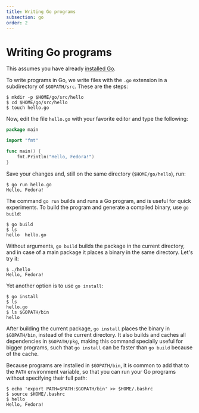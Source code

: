```yaml
---
title: Writing Go programs
subsection: go
order: 2
---
```


# Writing Go programs

This assumes you have already [installed Go](/tech/languages/go/go-installation.html#go-installation).

To write programs in Go, we write files with the `.go` extension in a subdirectory of `$GOPATH/src`. These are the steps:

```console
$ mkdir -p $HOME/go/src/hello
$ cd $HOME/go/src/hello
$ touch hello.go
```

Now, edit the file `hello.go` with your favorite editor and type the following:

```go
package main

import "fmt"

func main() {
	fmt.Println("Hello, Fedora!")
}
```

Save your changes and, still on the same directory (`$HOME/go/hello`), run:

```console
$ go run hello.go
Hello, Fedora!
```

The command `go run` builds and runs a Go program, and is useful for quick experiments.
To build the program and generate a compiled binary, use `go build`:

```console
$ go build
$ ls
hello  hello.go
```

Without arguments, `go build` builds the package in the current directory, and in case of a main package it places a binary in the same directory. Let's try it:

```console
$ ./hello
Hello, Fedora!
```

Yet another option is to use `go install`:

```console
$ go install
$ ls
hello.go
$ ls $GOPATH/bin
hello
```

After building the current package, `go install` places the binary in `$GOPATH/bin`, instead of the current directory. It also builds and caches all dependencies in `$GOPATH/pkg`, making this command specially useful for bigger programs, such that `go install` can be faster than `go build` because of the cache.

Because programs are installed in `$GOPATH/bin`, it is common to add that to the `PATH` environment variable, so that you can run your Go programs without specifying their full path:

```console
$ echo 'export PATH=$PATH:$GOPATH/bin' >> $HOME/.bashrc
$ source $HOME/.bashrc
$ hello
Hello, Fedora!
```
